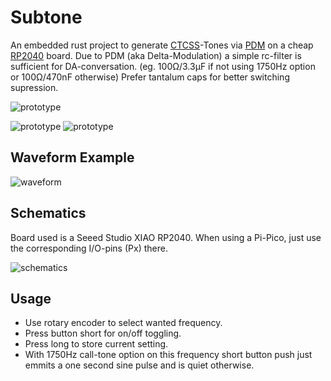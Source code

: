 Subtone
=======

An embedded rust project to generate
[CTCSS](https://en.wikipedia.org/wiki/Continuous_Tone-Coded_Squelch_System)-Tones
via [PDM](https://en.wikipedia.org/wiki/Pulse-density_modulation) on a cheap
[RP2040](https://en.wikipedia.org/wiki/RP2040) board.
Due to PDM (aka Delta-Modulation) a simple rc-filter is sufficient for
DA-conversation.
(eg. 100Ω/3.3µF if not using 1750Hz option or 100Ω/470nF otherwise)
Prefer tantalum caps for better switching supression.

![prototype](Prototype.jpg "Prototype attached to 23cm tranciever")

![prototype](Prototype_2.jpg "First prototype PCB (needs a bodge)")
![prototype](Prototype_2b.jpg "First prototype PCB (needs a bodge, backside)")

Waveform Example
----------------

![waveform](Oscilloscope.png "Waveform example on oscilloscope")

Schematics
----------

Board used is a Seeed Studio XIAO RP2040. When using a Pi-Pico, just use the
corresponding I/O-pins (Px) there.

![schematics](Screenshot.png "XIAO RP2040 Schematics")

Usage
-----

* Use rotary encoder to select wanted frequency.
* Press button short for on/off toggling.
* Press long to store current setting.
* With 1750Hz call-tone option on this frequency short button push just emmits
  a one second sine pulse and is quiet otherwise.